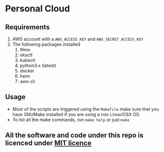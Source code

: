 Personal Cloud
==============

Requirements
------------

1. AWS account with a `AWS_ACCESS_KEY` and `AWS_SECRET_ACCESS_KEY`
2. The following packages installed
    1. tfenv
    2. eksctl
    3. kubectl
    4. python3.x (latest)
    5. docker
    6. helm
    7. aws-cli

Usage
-----

- Most of the scripts are triggered using the `Makefile` make sure that you have GNUMake installed if you are using a non Linux/OSX OS.
- To list all the make commands, run `make help` or just `make`

All the software and code under this repo is licenced under [MIT licence](./LICENSE.txt)
----------------------------------------------------------------------------------------
